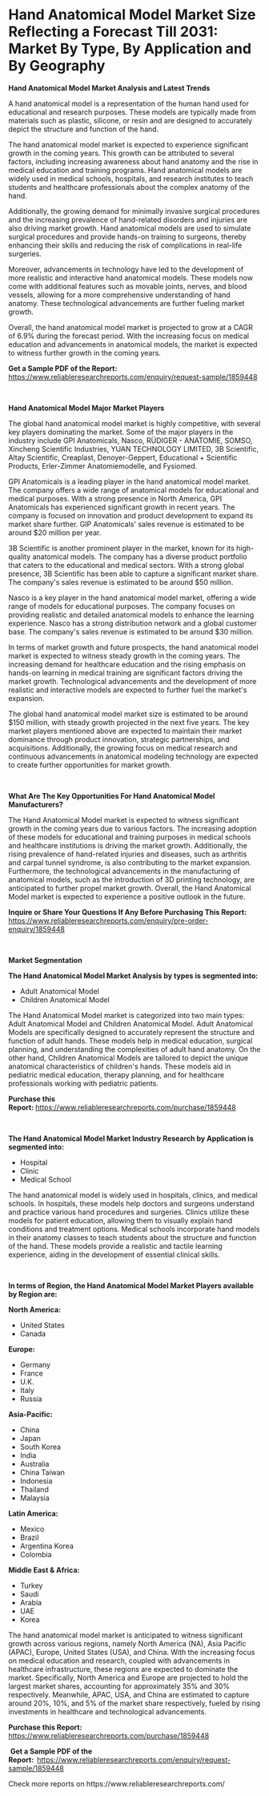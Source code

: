 <p><h1>Hand Anatomical Model Market Size Reflecting a Forecast Till 2031: Market By Type, By Application and By Geography</h1></p><p><strong>Hand Anatomical Model Market Analysis and Latest Trends</strong></p>
<p><p>A hand anatomical model is a representation of the human hand used for educational and research purposes. These models are typically made from materials such as plastic, silicone, or resin and are designed to accurately depict the structure and function of the hand.</p><p>The hand anatomical model market is expected to experience significant growth in the coming years. This growth can be attributed to several factors, including increasing awareness about hand anatomy and the rise in medical education and training programs. Hand anatomical models are widely used in medical schools, hospitals, and research institutes to teach students and healthcare professionals about the complex anatomy of the hand.</p><p>Additionally, the growing demand for minimally invasive surgical procedures and the increasing prevalence of hand-related disorders and injuries are also driving market growth. Hand anatomical models are used to simulate surgical procedures and provide hands-on training to surgeons, thereby enhancing their skills and reducing the risk of complications in real-life surgeries.</p><p>Moreover, advancements in technology have led to the development of more realistic and interactive hand anatomical models. These models now come with additional features such as movable joints, nerves, and blood vessels, allowing for a more comprehensive understanding of hand anatomy. These technological advancements are further fueling market growth.</p><p>Overall, the hand anatomical model market is projected to grow at a CAGR of 6.9% during the forecast period. With the increasing focus on medical education and advancements in anatomical models, the market is expected to witness further growth in the coming years.</p></p>
<p><strong>Get a Sample PDF of the Report:&nbsp;</strong> <a href="https://www.reliableresearchreports.com/enquiry/request-sample/1859448">https://www.reliableresearchreports.com/enquiry/request-sample/1859448</a></p>
<p>&nbsp;</p>
<p><strong>Hand Anatomical Model Major Market Players</strong></p>
<p><p>The global hand anatomical model market is highly competitive, with several key players dominating the market. Some of the major players in the industry include GPI Anatomicals, Nasco, RÜDIGER - ANATOMIE, SOMSO, Xincheng Scientific Industries, YUAN TECHNOLOGY LIMITED, 3B Scientific, Altay Scientific, Creaplast, Denoyer-Geppert, Educational + Scientific Products, Erler-Zimmer Anatomiemodelle, and Fysiomed.</p><p>GPI Anatomicals is a leading player in the hand anatomical model market. The company offers a wide range of anatomical models for educational and medical purposes. With a strong presence in North America, GPI Anatomicals has experienced significant growth in recent years. The company is focused on innovation and product development to expand its market share further. GIP Anatomicals' sales revenue is estimated to be around $20 million per year.</p><p>3B Scientific is another prominent player in the market, known for its high-quality anatomical models. The company has a diverse product portfolio that caters to the educational and medical sectors. With a strong global presence, 3B Scientific has been able to capture a significant market share. The company's sales revenue is estimated to be around $50 million.</p><p>Nasco is a key player in the hand anatomical model market, offering a wide range of models for educational purposes. The company focuses on providing realistic and detailed anatomical models to enhance the learning experience. Nasco has a strong distribution network and a global customer base. The company's sales revenue is estimated to be around $30 million.</p><p>In terms of market growth and future prospects, the hand anatomical model market is expected to witness steady growth in the coming years. The increasing demand for healthcare education and the rising emphasis on hands-on learning in medical training are significant factors driving the market growth. Technological advancements and the development of more realistic and interactive models are expected to further fuel the market's expansion.</p><p>The global hand anatomical model market size is estimated to be around $150 million, with steady growth projected in the next five years. The key market players mentioned above are expected to maintain their market dominance through product innovation, strategic partnerships, and acquisitions. Additionally, the growing focus on medical research and continuous advancements in anatomical modeling technology are expected to create further opportunities for market growth.</p></p>
<p>&nbsp;</p>
<p><strong>What Are The Key Opportunities For Hand Anatomical Model Manufacturers?</strong></p>
<p><p>The Hand Anatomical Model market is expected to witness significant growth in the coming years due to various factors. The increasing adoption of these models for educational and training purposes in medical schools and healthcare institutions is driving the market growth. Additionally, the rising prevalence of hand-related injuries and diseases, such as arthritis and carpal tunnel syndrome, is also contributing to the market expansion. Furthermore, the technological advancements in the manufacturing of anatomical models, such as the introduction of 3D printing technology, are anticipated to further propel market growth. Overall, the Hand Anatomical Model market is expected to experience a positive outlook in the future.</p></p>
<p><strong>Inquire or Share Your Questions If Any Before Purchasing This Report:</strong> <a href="https://www.reliableresearchreports.com/enquiry/pre-order-enquiry/1859448">https://www.reliableresearchreports.com/enquiry/pre-order-enquiry/1859448</a></p>
<p>&nbsp;</p>
<p><strong>Market Segmentation</strong></p>
<p><strong>The Hand Anatomical Model Market Analysis by types is segmented into:</strong></p>
<p><ul><li>Adult Anatomical Model</li><li>Children Anatomical Model</li></ul></p>
<p><p>The Hand Anatomical Model market is categorized into two main types: Adult Anatomical Model and Children Anatomical Model. Adult Anatomical Models are specifically designed to accurately represent the structure and function of adult hands. These models help in medical education, surgical planning, and understanding the complexities of adult hand anatomy. On the other hand, Children Anatomical Models are tailored to depict the unique anatomical characteristics of children's hands. These models aid in pediatric medical education, therapy planning, and for healthcare professionals working with pediatric patients.</p></p>
<p><strong>Purchase this Report:&nbsp;</strong><a href="https://www.reliableresearchreports.com/purchase/1859448">https://www.reliableresearchreports.com/purchase/1859448</a></p>
<p>&nbsp;</p>
<p><strong>The Hand Anatomical Model Market Industry Research by Application is segmented into:</strong></p>
<p><ul><li>Hospital</li><li>Clinic</li><li>Medical School</li></ul></p>
<p><p>The hand anatomical model is widely used in hospitals, clinics, and medical schools. In hospitals, these models help doctors and surgeons understand and practice various hand procedures and surgeries. Clinics utilize these models for patient education, allowing them to visually explain hand conditions and treatment options. Medical schools incorporate hand models in their anatomy classes to teach students about the structure and function of the hand. These models provide a realistic and tactile learning experience, aiding in the development of essential clinical skills.</p></p>
<p>&nbsp;</p>
<p><strong>In terms of Region, the Hand Anatomical Model Market Players available by Region are:</strong></p>
<p>
    <p> <strong> North America: </strong>
        <ul>
            <li>United States</li>
            <li>Canada</li>
        </ul>
        </p> 
    <p> <strong> Europe: </strong>
        <ul>
            <li>Germany</li>
            <li>France</li>
            <li>U.K.</li>
            <li>Italy</li>
            <li>Russia</li>
        </ul>
        </p> 
    <p> <strong> Asia-Pacific: </strong>
        <ul>
            <li>China</li>
            <li>Japan</li>
            <li>South Korea</li>
            <li>India</li>
            <li>Australia</li>
            <li>China Taiwan</li>
            <li>Indonesia</li>
            <li>Thailand</li>
            <li>Malaysia</li>
        </ul>
        </p> 
    <p> <strong> Latin America: </strong>
        <ul>
            <li>Mexico</li>
            <li>Brazil</li>
            <li>Argentina Korea</li>
            <li>Colombia</li>
        </ul>
        </p> 
    <p> <strong> Middle East & Africa: </strong>
        <ul>
            <li>Turkey</li>
            <li>Saudi</li>
            <li>Arabia</li>
            <li>UAE</li>
            <li>Korea</li>
        </ul>
    </p>
    </p>
<p><p>The hand anatomical model market is anticipated to witness significant growth across various regions, namely North America (NA), Asia Pacific (APAC), Europe, United States (USA), and China. With the increasing focus on medical education and research, coupled with advancements in healthcare infrastructure, these regions are expected to dominate the market. Specifically, North America and Europe are projected to hold the largest market shares, accounting for approximately 35% and 30% respectively. Meanwhile, APAC, USA, and China are estimated to capture around 20%, 10%, and 5% of the market share respectively, fueled by rising investments in healthcare and technological advancements.</p></p>
<p><strong>Purchase this Report: </strong><a href="https://www.reliableresearchreports.com/purchase/1859448">https://www.reliableresearchreports.com/purchase/1859448</a></p>
<p>&nbsp;<strong>Get a Sample PDF of the Report:&nbsp;&nbsp;</strong><a href="https://www.reliableresearchreports.com/enquiry/request-sample/1859448">https://www.reliableresearchreports.com/enquiry/request-sample/1859448</a></p>
<p><strong></strong></p>
<p>Check more reports on https://www.reliableresearchreports.com/</p>